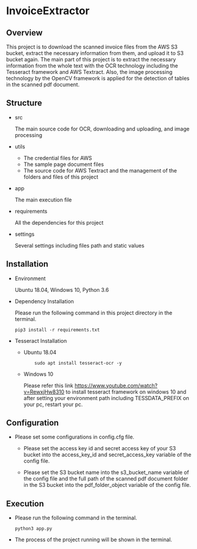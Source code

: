 # InvoiceExtractor

## Overview

This project is to download the scanned invoice files from the AWS S3 bucket, extract the necessary information from them, 
and upload it to S3 bucket again.
The main part of this project is to extract the necessary information from the whole text with the OCR technology
including the Tesseract framework and AWS Textract. Also, the image processing technology
by the OpenCV framework is applied for the detection of tables in the scanned pdf document.

## Structure

- src

    The main source code for OCR, downloading and uploading, and image processing

- utils

    * The credential files for AWS
    * The sample page document files
    * The source code for AWS Textract and the management of the folders and files of this project

- app

    The main execution file

- requirements

    All the dependencies for this project
    
- settings

    Several settings including files path and static values

## Installation

- Environment
    
    Ubuntu 18.04, Windows 10, Python 3.6

- Dependency Installation

    Please run the following command in this project directory in the terminal.
    ```
    pip3 install -r requirements.txt
    ```

- Tesseract Installation
    
    * Ubuntu 18.04
    
        ```
            sudo apt install tesseract-ocr -y
        ```
        
    * Windows 10
    
        Please refer this link https://www.youtube.com/watch?v=RewxjHw8310 to install tesseract framework on windows 10 
        and after setting your environment path including TESSDATA_PREFIX on your pc, restart your pc. 

## Configuration

- Please set some configurations in config.cfg file.

    * Please set the access key id and secret access key of your S3 bucket into the access_key_id and secret_access_key 
    variable of the config file.
    
    * Please set the S3 bucket name into the s3_bucket_name variable of the config file and the full path of the scanned
    pdf document folder in the S3 bucket into the pdf_folder_object variable of the config file. 
    
## Execution

- Please run the following command in the terminal.

    ```
    python3 app.py
    ```

- The process of the project running will be shown in the terminal.

